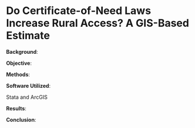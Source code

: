 # Do Certificate-of-Need Laws Increase Rural Access? A GIS-Based Estimate

**Background**:



**Objective**:



**Methods**:



**Software Utilized**:

Stata and ArcGIS

**Results**:



**Conclusion**:



### 





